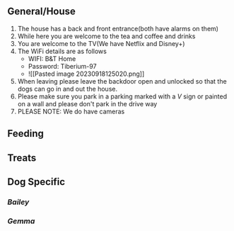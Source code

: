 ```toc
```

## General/House

1. The house has a back and front entrance(both have alarms on them)
2. While here you are welcome to the tea and coffee and drinks
3. You are welcome to the TV(We have Netflix and Disney+)
4. The WiFi details are as follows
	- WIFI: B&T Home
	- Password: Tiberium-97
	- ![[Pasted image 20230918125020.png]]
5. When leaving please leave the backdoor open and unlocked so that the dogs can go in and out the house.
6. Please make sure you park in a parking marked with a *V* sign or painted on a wall and please don't park in the drive way
7. PLEASE NOTE: We do have cameras
## Feeding


## Treats


## Dog Specific

### *Bailey*


### *Gemma*